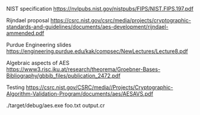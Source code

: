 NIST specification
https://nvlpubs.nist.gov/nistpubs/FIPS/NIST.FIPS.197.pdf

Rijndael proposal
https://csrc.nist.gov/csrc/media/projects/cryptographic-standards-and-guidelines/documents/aes-development/rijndael-ammended.pdf

Purdue Engineering slides
https://engineering.purdue.edu/kak/compsec/NewLectures/Lecture8.pdf

Algebraic aspects of AES
https://www3.risc.jku.at/research/theorema/Groebner-Bases-Bibliography/gbbib_files/publication_2472.pdf

Testing
https://csrc.nist.gov/CSRC/media//Projects/Cryptographic-Algorithm-Validation-Program/documents/aes/AESAVS.pdf

./target/debug/aes.exe foo.txt  output.cr